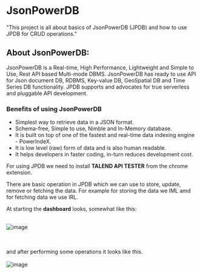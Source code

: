 # JsonPowerDB

"This project is all about basics of JsonPowerDB (JPDB) and how to use JPDB for CRUD operations."


## About JsonPowerDB:
JsonPowerDB is a Real-time, High Performance, Lightweight and Simple to Use, Rest API based Multi-mode DBMS. JsonPowerDB has ready to use API for Json document DB, RDBMS, Key-value DB, GeoSpatial DB and Time Series DB functionality. JPDB supports and advocates for true serverless and pluggable API development.
### Benefits of using JsonPowerDB
<ul>
  <li> Simplest way to retrieve data in a JSON format.</li>
  <li>Schema-free, Simple to use, Nimble and In-Memory database.</li>
<li>It is built on top of one of the fastest and real-time data indexing engine - PowerIndeX.</li>
  <li>It is low level (raw) form of data and is also human readable.</li>
  <li>It helps developers in faster coding, in-turn reduces development cost.</li>
</ul>

For using JPDB we need to install 
<b>TALEND API TESTER</b> from the chrome extension.

There are basic operation in JPDB which we can use to store, update, remove or fetching the data. For example for storing the data we IML amd for fetching data we use IRL.

At starting the <b>dashboard</b> looks, somewhat like this:
<br><br>

![image](https://user-images.githubusercontent.com/69902161/154275180-eb4d56af-55b2-45ee-a049-db025a736efc.png)

  <br><br>
and after performing some operations it looks like this.
<br><br>
![image](https://user-images.githubusercontent.com/69902161/154275582-f83784ec-3805-452a-ada0-2a92d8e603e1.png)


